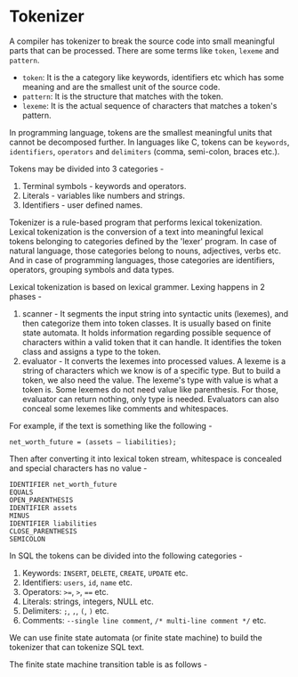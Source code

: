 # Tokenizer

A compiler has tokenizer to break the source code into small meaningful parts that can be processed. There are some terms like `token`, `lexeme` and `pattern`.

- `token`: It is the a category like keywords, identifiers etc which has some meaning and are the smallest unit of the source code.
- `pattern`: It is the structure that matches with the token.
- `lexeme`: It is the actual sequence of characters that matches a token's pattern.

In programming language, tokens are the smallest meaningful units that cannot be decomposed further. In languages like C, tokens can be `keywords`, `identifiers`, `operators` and `delimiters` (comma, semi-colon, braces etc.).

Tokens may be divided into 3 categories -

1. Terminal symbols - keywords and operators.
2. Literals - variables like numbers and strings.
3. Identifiers - user defined names.

Tokenizer is a rule-based program that performs lexical tokenization. Lexical tokenization is the conversion of a text into meaningful lexical tokens belonging to categories defined by the 'lexer' program. In case of natural language, those categories belong to nouns, adjectives, verbs etc. And in case of programming languages, those categories are identifiers, operators, grouping symbols and data types.

Lexical tokenization is based on lexical grammer. Lexing happens in 2 phases -

1. scanner - It segments the input string into syntactic units (lexemes), and then categorize them into token classes. It is usually based on finite state automata. It holds information regarding possible sequence of characters within a valid token that it can handle. It identifies the token class and assigns a type to the token.
2. evaluator - It converts the lexemes into processed values. A lexeme is a string of characters which we know is of a specific type. But to build a token, we also need the value. The lexeme's type with value is what a token is. Some lexemes do not need value like parenthesis. For those, evaluator can return nothing, only type is needed. Evaluators can also conceal some lexemes like comments and whitespaces.

For example, if the text is something like the following -

```
net_worth_future = (assets – liabilities);
```

Then after converting it into lexical token stream, whitespace is concealed and special characters has no value -

```
IDENTIFIER net_worth_future
EQUALS
OPEN_PARENTHESIS
IDENTIFIER assets
MINUS
IDENTIFIER liabilities
CLOSE_PARENTHESIS
SEMICOLON
```

In SQL the tokens can be divided into the following categories -

1. Keywords: `INSERT`, `DELETE`, `CREATE`, `UPDATE` etc.
2. Identifiers: `users`, `id`, `name` etc.
3. Operators: `>=`, `>`, `==` etc.
4. Literals: strings, integers, NULL etc.
5. Delimiters: `;`, `,`, `(`, `)` etc.
6. Comments: `--single line comment`, `/* multi-line comment */` etc.

We can use finite state automata (or finite state machine) to build the tokenizer that can tokenize SQL text.

The finite state machine transition table is as follows -

